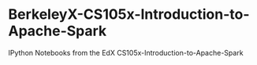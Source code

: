 # BerkeleyX-CS105x-Introduction-to-Apache-Spark
IPython Notebooks from the EdX CS105x-Introduction-to-Apache-Spark
